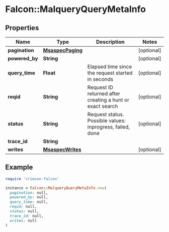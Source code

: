 # Falcon::MalqueryQueryMetaInfo

## Properties

| Name | Type | Description | Notes |
| ---- | ---- | ----------- | ----- |
| **pagination** | [**MsaspecPaging**](MsaspecPaging.md) |  | [optional] |
| **powered_by** | **String** |  | [optional] |
| **query_time** | **Float** | Elapsed time since the request started in seconds | [optional] |
| **reqid** | **String** | Request ID returned after creating a hunt or exact search | [optional] |
| **status** | **String** | Request status. Possible values: inprogress, failed, done | [optional] |
| **trace_id** | **String** |  |  |
| **writes** | [**MsaspecWrites**](MsaspecWrites.md) |  | [optional] |

## Example

```ruby
require 'crimson-falcon'

instance = Falcon::MalqueryQueryMetaInfo.new(
  pagination: null,
  powered_by: null,
  query_time: null,
  reqid: null,
  status: null,
  trace_id: null,
  writes: null
)
```

